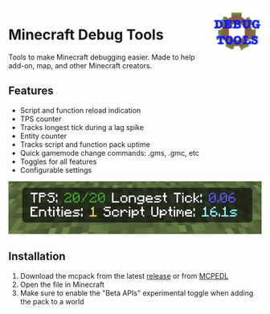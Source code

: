 <img align="right" width="100" height="100" src="./src/pack_icon.png">

# Minecraft Debug Tools

Tools to make Minecraft debugging easier. Made to help add-on, map, and other Minecraft creators.

## Features

- Script and function reload indication
- TPS counter
- Tracks longest tick during a lag spike
- Entity counter
- Tracks script and function pack uptime
- Quick gamemode change commands: .gms, .gmc, etc
- Toggles for all features
- Configurable settings

![Feature Demo](./preview.jpg)

## Installation

1. Download the mcpack from the latest [release](https://github.com/gassayping/mc-debug-tools/releases/) or from [MCPEDL](https://mcpedl.com/debug-tools/)
2. Open the file in Minecraft
3. Make sure to enable the "Beta APIs" experimental toggle when adding the pack to a world
